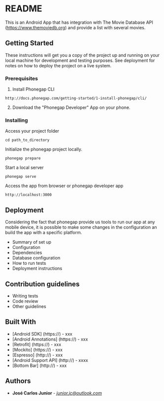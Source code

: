 # README #

This is an Android App that has integration with The Movie Database API (https://www.themoviedb.org) and provide a list with several movies. 

## Getting Started

These instructions will get you a copy of the project up and running on your local machine for development and testing purposes. See deployment for notes on how to deploy the project on a live system.

### Prerequisites

1. Install Phonegap CLI

```
http://docs.phonegap.com/getting-started/1-install-phonegap/cli/
```

2. Download the "Phonegap Developer" App on your phone.

### Installing

Access your project folder

```
cd path_to_directory
```

Initialize the phonegap project locally.

```
phonegap prepare
```

Start a local server

```
phonegap serve
```

Access the app from browser or phonegap developer app

```
http://localhost:3000
```


## Deployment

Considering the fact that phonegap provide us tools to run our app at any mobile device, it is possible to make some changes in the configuration an build the app with a specific platform. 

* Summary of set up
* Configuration
* Dependencies
* Database configuration
* How to run tests
* Deployment instructions

## Contribution guidelines ##

* Writing tests
* Code review
* Other guidelines

## Built With

* [Android SDK] (https://) - xxx
* [Android Annotations] (https://) - xxx
* [Retrofit] (https://) - xxx
* [Mockito] (https://) - xxx
* [Espresso] (http://) - xxx
* [Android Support API] (http://) - xxxx
* [Bottom Bar] (http://) - xxx

## Authors

* **José Carlos Junior** - *junior.jc@outlook.com*